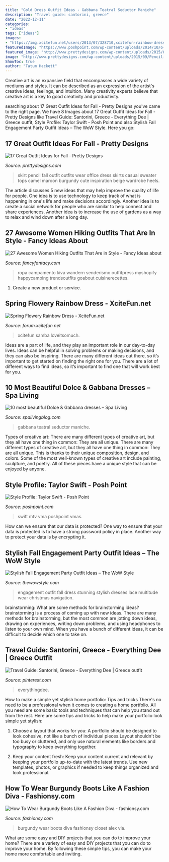 ```yaml
---
title: "Gold Dress Outfit Ideas - Gabbana Teatral Seductor Maniche"
description: "Travel guide: santorini, greece"
date: "2022-12-11"
categories:
- "ideas"
tags: ["ideas"]
images:
- "https://img.xcitefun.net/users/2013/07/328710,xcitefun-rainbow-dress-7.jpg"
featuredImage: "https://www.poshpoint.com/wp-content/uploads/2014/10/o-TAYLOR-SWIFT-900.jpg"
featured_image: "http://www.prettydesigns.com/wp-content/uploads/2015/09/Pencil-Skirt.jpg"
image: "http://www.prettydesigns.com/wp-content/uploads/2015/09/Pencil-Skirt.jpg"
ShowToc: true
author: "Tatum Hackett"
---
```



Creative art is an expansive field that encompasses a wide variety of mediums and styles. It can be described as an expression of the artist's creative ideas, feelings, and intuition. Many creativity experts believe that creative art is a key to good creativity and productivity.

	

		
searching about 17 Great Outfit Ideas for Fall - Pretty Designs you've came to the right page. We have 8 Images about 17 Great Outfit Ideas for Fall - Pretty Designs like Travel Guide: Santorini, Greece - Everything Dee | Greece outfit, Style Profile: Taylor Swift - Posh Point and also Stylish Fall Engagement Party Outfit Ideas – The WoW Style. Here you go:
		
    
## 17 Great Outfit Ideas For Fall - Pretty Designs

<img loading=lazy src="http://www.prettydesigns.com/wp-content/uploads/2015/09/Pencil-Skirt.jpg" onerror="this.onerror=null;this.src='https://tse3.mm.bing.net/th?id=OIP.paeq-mxH-YZzy1-7Gul5NgHaMy&amp;pid=15.1';" alt="17 Great Outfit Ideas for Fall - Pretty Designs">

_Source: prettydesigns.com_

>skirt pencil fall outfit outfits wear office dress skirts casual sweater tops camel maroon burgundy cute inspiration beige wardrobe heels. 

	

The article discusses 5 new ideas that may help improve the quality of life for people. One idea is to use technology to keep track of what is happening in one's life and make decisions accordingly. Another idea is to create a social network for people who are similar to help connect and share experiences. Another idea is to increase the use of gardens as a way to relax and wind down after a long day.

    
## 27 Awesome Women Hiking Outfits That Are In Style - Fancy Ideas About

<img loading=lazy src="https://fancyfantacy.com/wp-content/uploads/2020/04/Awesome-Women-Hiking-Outfits-That-Are-in-Style-25.jpg" onerror="this.onerror=null;this.src='https://tse1.mm.bing.net/th?id=OIP.3PiSjp0rJPOHsNxYVCjwwQHaLH&amp;pid=15.1';" alt="27 Awesome Women Hiking Outfits That Are in Style - Fancy Ideas about">

_Source: fancyfantacy.com_

>ropa campamento kiva wandern senderismo outfitpress myshopify happycamping trendsoutfits goabout cuisinerecettes. 

	

1. Create a new product or service.

    
## Spring Flowery Rainbow Dress - XciteFun.net

<img loading=lazy src="https://img.xcitefun.net/users/2013/07/328710,xcitefun-rainbow-dress-7.jpg" onerror="this.onerror=null;this.src='https://tse4.mm.bing.net/th?id=OIP.gL1QHbxFiu0gUW2wypUeoAHaMk&amp;pid=15.1';" alt="Spring Flowery Rainbow Dress - XciteFun.net">

_Source: forum.xcitefun.net_

>xcitefun samba loveitsomuch. 

	

Ideas are a part of life, and they play an important role in our day-to-day lives. Ideas can be helpful in solving problems or making decisions, and they can also be inspiring. There are many different ideas out there, so it’s important to get started on finding the right one for you. There are a lot of different ways to find ideas, so it’s important to find one that will work best for you.

    
## 10 Most Beautiful Dolce &amp; Gabbana Dresses – Spa Living

<img loading=lazy src="https://spalivingblog.com/wp-content/uploads/2014/10/dolce-and-gabbana-fw-2014-2015-women-fashion-show-runway-8.jpg" onerror="this.onerror=null;this.src='https://tse3.mm.bing.net/th?id=OIP.1yq-bPswfTYa5D2J7EGYQgHaLI&amp;pid=15.1';" alt="10 most beautiful Dolce &amp; Gabbana dresses – Spa Living">

_Source: spalivingblog.com_

>gabbana teatral seductor maniche. 

	

Types of creative art: There are many different types of creative art, but they all have one thing in common: They are all unique.
There are many different types of creative art, but they all have one thing in common: They are all unique. This is thanks to their unique composition, design, and colors. Some of the most well-known types of creative art include painting, sculpture, and poetry. All of these pieces have a unique style that can be enjoyed by anyone.

    
## Style Profile: Taylor Swift - Posh Point

<img loading=lazy src="https://www.poshpoint.com/wp-content/uploads/2014/10/o-TAYLOR-SWIFT-900.jpg" onerror="this.onerror=null;this.src='https://tse3.mm.bing.net/th?id=OIP.CRlfMPgRsn7g5LRyd4FjAwHaLY&amp;pid=15.1';" alt="Style Profile: Taylor Swift - Posh Point">

_Source: poshpoint.com_

>swift mtv vma poshpoint vmas. 

	

How can we ensure that our data is protected?
One way to ensure that your data is protected is to have a strong password policy in place. Another way to protect your data is by encrypting it.

    
## Stylish Fall Engagement Party Outfit Ideas – The WoW Style

<img loading=lazy src="http://thewowstyle.com/wp-content/uploads/2016/07/Stunning-dress.jpg" onerror="this.onerror=null;this.src='https://tse4.mm.bing.net/th?id=OIP.k4B0V4Jq4p1sk87Zo9QmOgHaLH&amp;pid=15.1';" alt="Stylish Fall Engagement Party Outfit Ideas – The WoW Style">

_Source: thewowstyle.com_

>engagement outfit fall dress stunning stylish dresses lace multitude wear christmas navigation. 

	

brainstorming: What are some methods for brainstorming ideas?
brainstorming is a process of coming up with new ideas. There are many methods for brainstorming, but the most common are jotting down ideas, drawing on experiences, writing down problems, and using headphones to listen to your own mind. When you have a bunch of different ideas, it can be difficult to decide which one to take on.

    
## Travel Guide: Santorini, Greece - Everything Dee | Greece Outfit

<img loading=lazy src="https://i.pinimg.com/736x/83/86/7a/83867a5c519bb195144a353deb7cee3d.jpg" onerror="this.onerror=null;this.src='https://tse3.mm.bing.net/th?id=OIP.QMDwkbC-Cb8sKePxBjVFAQHaJ3&amp;pid=15.1';" alt="Travel Guide: Santorini, Greece - Everything Dee | Greece outfit">

_Source: pinterest.com_

>everythingdee. 

	

How to make a simple yet stylish home portfolio: Tips and tricks
There's no need to be a professional when it comes to creating a home portfolio. All you need are some basic tools and techniques that can help you stand out from the rest. Here are some tips and tricks to help make your portfolio look simple yet stylish:
1. Choose a layout that works for you: A portfolio should be designed to look cohesive, not like a bunch of individual pieces.Layout shouldn't be too busy or cluttered, and only use natural elements like borders and typography to keep everything together.

2. Keep your content fresh: Keep your content current and relevant by keeping your portfolio up-to-date with the latest trends. Use new templates, photos, or graphics if needed to keep things organized and look professional.


    
## How To Wear Burgundy Boots Like A Fashion Diva - Fashionsy.com

<img loading=lazy src="https://fashionsy.com/wp-content/uploads/2016/10/bomber-630x945.jpg" onerror="this.onerror=null;this.src='https://tse3.mm.bing.net/th?id=OIP.UGvMWL6uy3--YdO7S490yQHaLH&amp;pid=15.1';" alt="How To Wear Burgundy Boots Like A Fashion Diva - fashionsy.com">

_Source: fashionsy.com_

>burgundy wear boots diva fashionsy closet alex via. 

	

What are some easy and DIY projects that you can do to improve your home?
There are a variety of easy and DIY projects that you can do to improve your home. By following these simple tips, you can make your home more comfortable and inviting.

